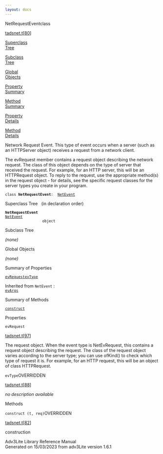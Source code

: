 ```yaml
---
layout: docs
---
```

<span class="title">NetRequestEvent</span><span class="type">class</span>

[tadsnet.t](../file/tadsnet.t.html)\[[80](../source/tadsnet.t.html#80)\]

[Superclass  
Tree](#_SuperClassTree_)

[Subclass  
Tree](#_SubClassTree_)

[Global  
Objects](#_ObjectSummary_)

[Property  
Summary](#_PropSummary_)

[Method  
Summary](#_MethodSummary_)

[Property  
Details](#_Properties_)

[Method  
Details](#_Methods_)



Network Request Event. This type of event occurs when a server (such as
an HTTPServer object) receives a request from a network client.

The evRequest member contains a request object describing the network
request. The class of this object depends on the type of server that
received the request. For example, for an HTTP server, this will be an
HTTPRequest object. To reply to the request, use the appropriate
method(s) in the request object - for details, see the specific request
classes for the server types you create in your program.

`class `**`NetRequestEvent`**` :   `[`NetEvent`](../object/NetEvent.html)



<span id="_SuperClassTree_"></span>



<span class="hdln">Superclass Tree</span>   (in declaration order)



**`NetRequestEvent`**  
[`NetEvent`](../object/NetEvent.html)  
`                 object`  
<span id="_SubClassTree_"></span>



<span class="hdln">Subclass Tree</span>  



*(none)* <span id="_ObjectSummary_"></span>



<span class="hdln">Global Objects</span>  



*(none)* <span id="_PropSummary_"></span>



<span class="hdln">Summary of Properties</span>  



[`evRequest`](#evRequest)[`evType`](#evType)

Inherited from `NetEvent` :  
[`evArgs`](../object/NetEvent.html#evArgs)

<span id="_MethodSummary_"></span>



<span class="hdln">Summary of Methods</span>  



[`construct`](#construct)



<span id="_Properties_"></span>



<span class="hdln">Properties</span>  



<span id="evRequest"></span>

`evRequest`

[tadsnet.t](../file/tadsnet.t.html)\[[97](../source/tadsnet.t.html#97)\]



The request object. When the event type is NetEvRequest, this contains a
request object describing the request. The class of the request object
varies according to the server type; you can use ofKind() to check which
type of request it is. For example, for an HTTP request, this will be an
object of class HTTPRequest.



<span id="evType"></span>

`evType`<span class="rem">OVERRIDDEN</span>

[tadsnet.t](../file/tadsnet.t.html)\[[88](../source/tadsnet.t.html#88)\]



*no description available*



<span id="_Methods_"></span>



<span class="hdln">Methods</span>  



<span id="construct"></span>

`construct (t, req)`<span class="rem">OVERRIDDEN</span>

[tadsnet.t](../file/tadsnet.t.html)\[[82](../source/tadsnet.t.html#82)\]



construction





Adv3Lite Library Reference Manual  
Generated on 15/03/2023 from adv3Lite version 1.6.1


